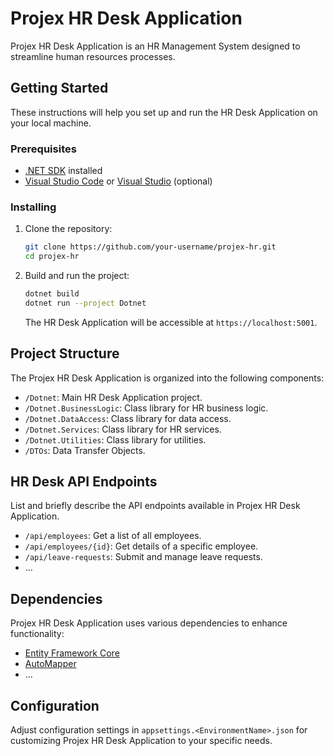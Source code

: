 # Projex HR Desk Application

Projex HR Desk Application is an HR Management System designed to streamline human resources processes.

## Getting Started

These instructions will help you set up and run the HR Desk Application on your local machine.

### Prerequisites

- [.NET SDK](https://dotnet.microsoft.com/download) installed
- [Visual Studio Code](https://code.visualstudio.com/) or [Visual Studio](https://visualstudio.microsoft.com/) (optional)

### Installing

1. Clone the repository:

    ```bash
    git clone https://github.com/your-username/projex-hr.git
    cd projex-hr
    ```

2. Build and run the project:

    ```bash
    dotnet build
    dotnet run --project Dotnet
    ```

    The HR Desk Application will be accessible at `https://localhost:5001`.

## Project Structure

The Projex HR Desk Application is organized into the following components:

- `/Dotnet`: Main HR Desk Application project.
- `/Dotnet.BusinessLogic`: Class library for HR business logic.
- `/Dotnet.DataAccess`: Class library for data access.
- `/Dotnet.Services`: Class library for HR services.
- `/Dotnet.Utilities`: Class library for utilities.
- `/DTOs`: Data Transfer Objects.

## HR Desk API Endpoints

List and briefly describe the API endpoints available in Projex HR Desk Application.

- `/api/employees`: Get a list of all employees.
- `/api/employees/{id}`: Get details of a specific employee.
- `/api/leave-requests`: Submit and manage leave requests.
- ...

## Dependencies

Projex HR Desk Application uses various dependencies to enhance functionality:

- [Entity Framework Core](https://docs.microsoft.com/en-us/ef/core/)
- [AutoMapper](https://automapper.org/)
- ...

## Configuration

Adjust configuration settings in `appsettings.<EnvironmentName>.json` for customizing Projex HR Desk Application to your specific needs.
